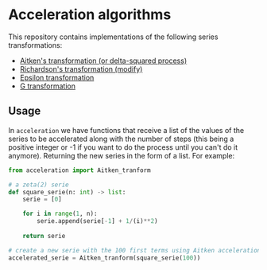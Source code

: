 # Acceleration algorithms

This repository contains implementations of the following series transformations:

* [Aitken's transformation (or delta-squared process)](https://en.wikipedia.org/wiki/Aitken%27s_delta-squared_process)
* [Richardson's transformation (modify)](https://en.wikipedia.org/wiki/Richardson_extrapolation)
* [Epsilon transformation](https://www.sciencedirect.com/science/article/pii/S0377042700003551)
* [G transformation](https://epubs.siam.org/doi/abs/10.1137/0704032?journalCode=sjnaam)

## Usage

In `acceleration` we have functions that receive a list of the values of the series to be accelerated along with the number of steps (this being a positive integer or -1 if you want to do the process until you can't do it anymore). Returning the new series in the form of a list. For example:

```python
from acceleration import Aitken_tranform

# a zeta(2) serie
def square_serie(n: int) -> list:
    serie = [0]

    for i in range(1, n):
        serie.append(serie[-1] + 1/(i)**2)
    
    return serie

# create a new serie with the 100 first terms using Aitken acceleration
accelerated_serie = Aitken_tranform(square_serie(100))
```

